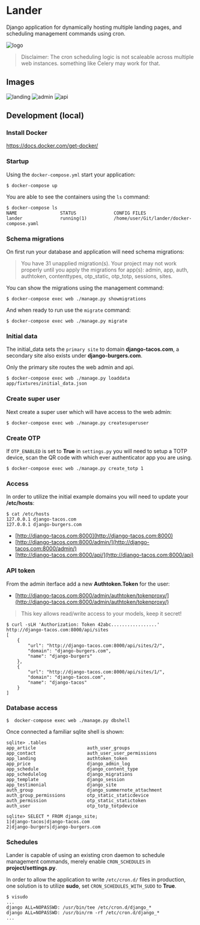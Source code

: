 # Lander

Django application for dynamically hosting multiple landing pages,
and scheduling management commands using cron.

![logo](docs/images/logo.jpg)

> Disclaimer: The cron scheduling logic is not scaleable across
> multiple web instances. something like Celery may work for that.

## Images

![landing](docs/images/landing.png)
![admin](docs/images/admin.png)
![api](docs/images/api.png)


## Development (local)

### Install Docker

https://docs.docker.com/get-docker/

### Startup

Using the `docker-compose.yml` start your application:

```
$ docker-compose up
```

You are able to see the containers using the `ls` command:

```
$ docker-compose ls
NAME                STATUS              CONFIG FILES
lander              running(1)          /home/user/Git/lander/docker-compose.yaml
```

### Schema migrations

On first run your database and application will need schema migrations:

>  You have 31 unapplied migration(s). Your project may not work properly until you apply the migrations for app(s): admin, app, auth, authtoken, contenttypes, otp_static, otp_totp, sessions, sites.

You can show the migrations using the management command:

```
$ docker-compose exec web ./manage.py showmigrations
```

And when ready to run use the `migrate` command:

```
$ docker-compose exec web ./manage.py migrate
```

### Initial data

The initial_data sets the `primary site` to domain **django-tacos.com**,
a secondary site also exists under **django-burgers.com**.

Only the primary site routes the web admin and api.

```
$ docker-compose exec web ./manage.py loaddata app/fixtures/initial_data.json
```

### Create super user

Next create a super user which will have access to the web admin:

```
$ docker-compose exec web ./manage.py createsuperuser
```

 ### Create OTP

If `OTP_ENABLED` is set to **True** in `settings.py` you will need to setup a
TOTP device, scan the QR code with which ever authenticator app you are using.

```
$ docker-compose exec web ./manage.py create_totp 1
```

### Access

In order to utilize the initial example domains you will need to update
your **/etc/hosts**:

```
$ cat /etc/hosts
127.0.0.1 django-tacos.com
127.0.0.1 django-burgers.com
```

* [http://django-tacos.com:8000](http://django-tacos.com:8000)
* [http://django-tacos.com:8000/admin/](http://django-tacos.com:8000/admin/)
* [http://django-tacos.com:8000/api/](http://django-tacos.com:8000/api)

### API token

From the admin iterface add a new **Authtoken.Token** for the user:

* [http://django-tacos.com:8000/admin/authtoken/tokenproxy/](http://django-tacos.com:8000/admin/authtoken/tokenproxy/)

> This key allows read/write access to your models, keep it secret!

```
$ curl -sLH 'Authorization: Token 42abc.................' http://django-tacos.com:8000/api/sites
[
    {
        "url": "http://django-tacos.com:8000/api/sites/2/",
        "domain": "django-burgers.com",
        "name": "django-burgers"
    },
    {
        "url": "http://django-tacos.com:8000/api/sites/1/",
        "domain": "django-tacos.com",
        "name": "django-tacos"
    }
]
```

### Database access

```
$  docker-compose exec web ./manage.py dbshell
```

Once connected a familiar sqlite shell is shown:

```
sqlite> .tables
app_article                   auth_user_groups
app_contact                   auth_user_user_permissions
app_landing                   authtoken_token
app_price                     django_admin_log
app_schedule                  django_content_type
app_schedulelog               django_migrations
app_template                  django_session
app_testimonial               django_site
auth_group                    django_summernote_attachment
auth_group_permissions        otp_static_staticdevice
auth_permission               otp_static_statictoken
auth_user                     otp_totp_totpdevice
```

```
sqlite> SELECT * FROM django_site;
1|django-tacos|django-tacos.com
2|django-burgers|django-burgers.com
```

### Schedules

Lander is capable of using an existing cron daemon to schedule
management commands, merely enable `CRON_SCHEDULES` in **project/settings.py**.

In order to allow the application to write `/etc/cron.d/` files
in production, one solution is to utilize **sudo**, set `CRON_SCHEDULES_WITH_SUDO` to **True**.

```
$ visudo
...
django ALL=NOPASSWD: /usr/bin/tee /etc/cron.d/django_*
django ALL=NOPASSWD: /usr/bin/rm -rf /etc/cron.d/django_*
...
```

